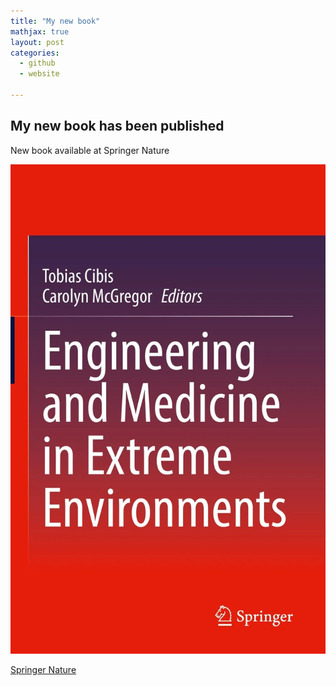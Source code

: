 ```yaml
---
title: "My new book"
mathjax: true
layout: post 
categories:
  - github
  - website

---
```


## My new book has been published 

New book available at Springer Nature


![Book Cover](/assets/eecover.png)

[Springer Nature](http://https://link.springer.com/book/10.1007/978-3-030-96921-9)
